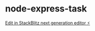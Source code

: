 # node-express-task

[Edit in StackBlitz next generation editor ⚡️](https://stackblitz.com/~/github.com/dev-divy/node-express-task)